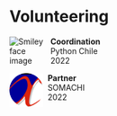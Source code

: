 # Volunteering

<p>
<img src="https://pyday.cl/images/pythonchile_squared_nobackground.png" alt="Smiley face image"
style="float:left; width:65px; height:65px;">
<span style="vertical-align:bottom">
&nbsp <strong> Coordination</strong> <br>
&nbsp Python Chile <br>
&nbsp 2022
</span>
</p>

<p>
<img src="../../images/somachi.png" alt="Smiley face image"
style="float:left; width:60px; height:60px;">
<span style="vertical-align:bottom">
&nbsp <strong> Partner</strong> <br>
&nbsp SOMACHI <br>
&nbsp 2022
</span>
</p>